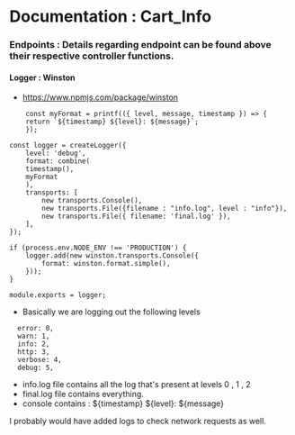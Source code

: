 # Documentation : Cart_Info


### Endpoints : Details regarding endpoint can be found above their respective controller functions.


#### Logger : Winston 
- https://www.npmjs.com/package/winston
```
    const myFormat = printf(({ level, message, timestamp }) => {
    return `${timestamp} ${level}: ${message}`;
    });

const logger = createLogger({
    level: 'debug',
    format: combine(
    timestamp(),
    myFormat
    ),
    transports: [
        new transports.Console(),
        new transports.File({filename : "info.log", level : "info"}),
        new transports.File({ filename: 'final.log' }),
    ],
});

if (process.env.NODE_ENV !== 'PRODUCTION') {
    logger.add(new winston.transports.Console({
        format: winston.format.simple(),
    }));
}

module.exports = logger;
```
- Basically we are logging out the following levels
```
  error: 0,
  warn: 1,
  info: 2,
  http: 3,
  verbose: 4,
  debug: 5,
```
- info.log file contains all the log that's present at levels 0 , 1 , 2 
- final.log file contains everything.
- console contains : ${timestamp} ${level}: ${message}

I probably would have added logs to check network requests as well.


